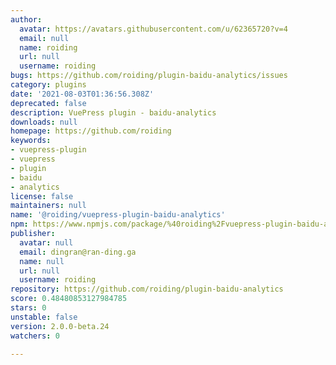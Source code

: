 ```yaml
---
author:
  avatar: https://avatars.githubusercontent.com/u/62365720?v=4
  email: null
  name: roiding
  url: null
  username: roiding
bugs: https://github.com/roiding/plugin-baidu-analytics/issues
category: plugins
date: '2021-08-03T01:36:56.308Z'
deprecated: false
description: VuePress plugin - baidu-analytics
downloads: null
homepage: https://github.com/roiding
keywords:
- vuepress-plugin
- vuepress
- plugin
- baidu
- analytics
license: false
maintainers: null
name: '@roiding/vuepress-plugin-baidu-analytics'
npm: https://www.npmjs.com/package/%40roiding%2Fvuepress-plugin-baidu-analytics
publisher:
  avatar: null
  email: dingran@ran-ding.ga
  name: null
  url: null
  username: roiding
repository: https://github.com/roiding/plugin-baidu-analytics
score: 0.48480853127984785
stars: 0
unstable: false
version: 2.0.0-beta.24
watchers: 0

---
```


